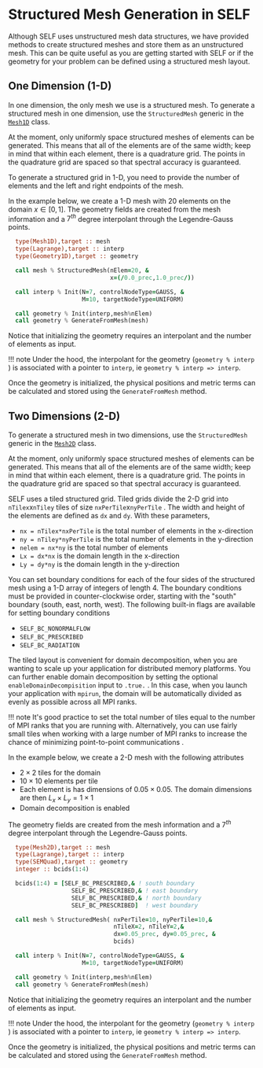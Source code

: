 # Structured Mesh Generation in SELF


Although SELF uses unstructured mesh data structures, we have provided methods to create structured meshes and store them as an unstructured mesh. This can be quite useful as you are getting started with SELF or if the geometry for your problem can be defined using a structured mesh layout.


## One Dimension (1-D)
In one dimension, the only mesh we use is a structured mesh. To generate a structured mesh in one dimension, use the `StructuredMesh` generic in the [`Mesh1D`](../ford/type/mesh1d.html) class. 

At the moment, only uniformly space structured meshes of elements can be generated. This means that all of the elements are of the same width; keep in mind that within each element, there is a quadrature grid. The points in the quadrature grid are spaced so that spectral accuracy is guaranteed.

To generate a structured grid in 1-D, you need to provide the number of elements and the left and right endpoints of the mesh. 

In the example below, we create a 1-D mesh with 20 elements on the domain $x ∈ [0,1]$. The geometry fields are created from the mesh information and a $7^{th}$ degree interpolant through the Legendre-Gauss points. 


```fortran
  type(Mesh1D),target :: mesh
  type(Lagrange),target :: interp
  type(Geometry1D),target :: geometry

  call mesh % StructuredMesh(nElem=20, &
                             x=(/0.0_prec,1.0_prec/))

  call interp % Init(N=7, controlNodeType=GAUSS, &
                     M=10, targetNodeType=UNIFORM)

  call geometry % Init(interp,mesh%nElem)
  call geometry % GenerateFromMesh(mesh)

```

Notice that initializing the geometry requires an interpolant and the number of elements as input. 

!!! note
    Under the hood, the interpolant for the geometry (`geometry % interp` ) is associated with a pointer to `interp`, ie `geometry % interp => interp`.

Once the geometry is initialized, the physical positions and metric terms can be calculated and stored using the `GenerateFromMesh` method.

## Two Dimensions (2-D)
To generate a structured mesh in two dimensions, use the `StructuredMesh` generic in the [`Mesh2D`](../ford/type/mesh2d.html) class. 

At the moment, only uniformly space structured meshes of elements can be generated. This means that all of the elements are of the same width; keep in mind that within each element, there is a quadrature grid. The points in the quadrature grid are spaced so that spectral accuracy is guaranteed.

SELF uses a tiled structured grid. Tiled grids divide the 2-D grid into `nTilex`x`nTiley` tiles of size `nxPerTile`x`nyPerTile` . The width and height of the elements are defined as `dx` and `dy`. With these parameters,

* `nx = nTilex*nxPerTile` is the total number of elements in the x-direction
* `ny = nTiley*nyPerTile` is the total number of elements in the y-direction
* `nelem = nx*ny` is the total number of elements
* `Lx = dx*nx` is the domain length in the x-direction
* `Ly = dy*ny` is the domain length in the y-direction

You can set boundary conditions for each of the four sides of the structured mesh using a 1-D array of integers of length 4. The boundary conditions must be provided in counter-clockwise order, starting with the "south" boundary (south, east, north, west). The following built-in flags are available for setting boundary conditions

* `SELF_BC_NONORMALFLOW`
* `SELF_BC_PRESCRIBED`
* `SELF_BC_RADIATION`

The tiled layout is convenient for domain decomposition, when you are wanting to scale up your application for distributed memory platforms. You can further enable domain decomposition by setting the optional `enableDomainDecompisition` input to `.true.` . In this case, when you launch your application with `mpirun`, the domain will be automatically divided as evenly as possible across all MPI ranks.

!!! note
    It's good practice to set the total number of tiles equal to the number of MPI ranks that you are running with. Alternatively, you can use fairly small tiles when working with a large number of MPI ranks to increase the chance of minimizing point-to-point communications .

In the example below, we create a 2-D mesh with the following attributes

* $2 × 2$ tiles for the domain
* $10 × 10$ elements per tile
* Each element is has dimensions of $0.05 × 0.05$. The domain dimensions are then $L_x × L_y = 1 × 1$
* Domain decomposition is enabled

The geometry fields are created from the mesh information and a $7^{th}$ degree interpolant through the Legendre-Gauss points. 


```fortran
  type(Mesh2D),target :: mesh
  type(Lagrange),target :: interp
  type(SEMQuad),target :: geometry
  integer :: bcids(1:4)

  bcids(1:4) = [SELF_BC_PRESCRIBED,& ! south boundary
                  SELF_BC_PRESCRIBED,& ! east boundary
                  SELF_BC_PRESCRIBED,& ! north boundary
                  SELF_BC_PRESCRIBED]  ! west boundary

  call mesh % StructuredMesh( nxPerTile=10, nyPerTile=10,&
                              nTileX=2, nTileY=2,&
                              dx=0.05_prec, dy=0.05_prec, &
                              bcids)

  call interp % Init(N=7, controlNodeType=GAUSS, &
                     M=10, targetNodeType=UNIFORM)

  call geometry % Init(interp,mesh%nElem)
  call geometry % GenerateFromMesh(mesh)

```

Notice that initializing the geometry requires an interpolant and the number of elements as input. 

!!! note
    Under the hood, the interpolant for the geometry (`geometry % interp` ) is associated with a pointer to `interp`, ie `geometry % interp => interp`.

Once the geometry is initialized, the physical positions and metric terms can be calculated and stored using the `GenerateFromMesh` method.
